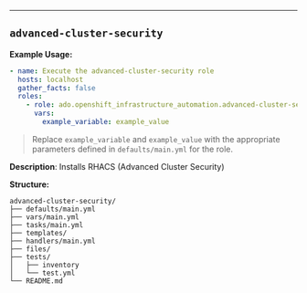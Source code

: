 ---

## `advanced-cluster-security`

**Example Usage:**

```yaml
- name: Execute the advanced-cluster-security role
  hosts: localhost
  gather_facts: false
  roles:
    - role: ado.openshift_infrastructure_automation.advanced-cluster-security
      vars:
        example_variable: example_value
```

> Replace `example_variable` and `example_value` with the appropriate parameters defined in `defaults/main.yml` for the role.


**Description**: Installs RHACS (Advanced Cluster Security)

**Structure:**
```
advanced-cluster-security/
├── defaults/main.yml
├── vars/main.yml
├── tasks/main.yml
├── templates/
├── handlers/main.yml
├── files/
├── tests/
│   ├── inventory
│   └── test.yml
└── README.md
```
